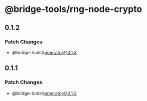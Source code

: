# @bridge-tools/rng-node-crypto

## 0.1.2

### Patch Changes

- @bridge-tools/generator@0.1.3

## 0.1.1

### Patch Changes

- @bridge-tools/generator@0.1.2
